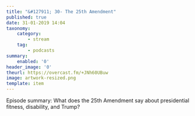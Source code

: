 ```yaml
---
title: "&#127911; 30- The 25th Amendment"
published: true
date: 31-01-2019 14:04
taxonomy:
    category:
        - stream
    tag:
        - podcasts
summary:
    enabled: '0'
header_image: '0'
theurl: https://overcast.fm/+JNh60UBuw
image: artwork-resized.png
template: item
---
```

 
Episode summary: What does the 25th Amendment say about presidential fitness, disability, and Trump?
